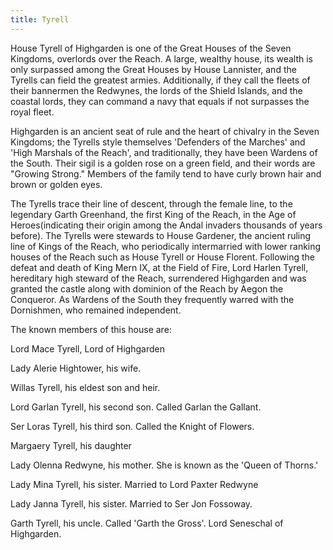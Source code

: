```yaml
---
title: Tyrell
---
```


 House Tyrell of Highgarden is one of the Great Houses of the Seven Kingdoms, overlords over the Reach. A large, wealthy house, its wealth is only surpassed among the Great Houses by House Lannister, and the Tyrells can field the greatest armies. Additionally, if they call the fleets of their bannermen the Redwynes, the lords of the Shield Islands, and the coastal lords, they can command a navy that equals if not surpasses the royal fleet.

Highgarden is an ancient seat of rule and the heart of chivalry in the Seven Kingdoms; the Tyrells style themselves 'Defenders of the Marches' and 'High Marshals of the Reach', and traditionally, they have been Wardens of the South. Their sigil is a golden rose on a green field, and their words are "Growing Strong." Members of the family tend to have curly brown hair and brown or golden eyes.

The Tyrells trace their line of descent, through the female line, to the legendary Garth Greenhand, the first King of the Reach, in the Age of Heroes(indicating their origin among the Andal invaders thousands of years before). The Tyrells were stewards to House Gardener, the ancient ruling line of Kings of the Reach, who periodically intermarried with lower ranking houses of the Reach such as House Tyrell or House Florent. Following the defeat and death of King Mern IX, at the Field of Fire, Lord Harlen Tyrell, hereditary high steward of the Reach, surrendered Highgarden and was granted the castle along with dominion of the Reach by Aegon the Conqueror. As Wardens of the South they frequently warred with the Dornishmen, who remained independent.

The known members of this house are:

Lord Mace Tyrell, Lord of Highgarden

Lady Alerie Hightower, his wife.

Willas Tyrell, his eldest son and heir.

Lord Garlan Tyrell, his second son. Called Garlan the Gallant.

Ser Loras Tyrell, his third son. Called the Knight of Flowers.

Margaery Tyrell, his daughter

Lady Olenna Redwyne, his mother. She is known as the 'Queen of Thorns.'

Lady Mina Tyrell, his sister. Married to Lord Paxter Redwyne

Lady Janna Tyrell, his sister. Married to Ser Jon Fossoway.

Garth Tyrell, his uncle. Called 'Garth the Gross'. Lord Seneschal of Highgarden. 



